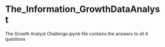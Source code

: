 # The_Information_GrowthDataAnalyst

The Growth Analyst Challenge.ipynb file contains the answers to all 4 questions

